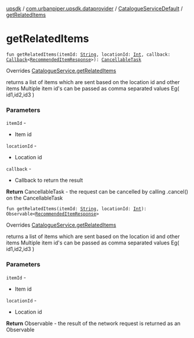[upsdk](../../index.md) / [com.urbanpiper.upsdk.dataprovider](../index.md) / [CatalogueServiceDefault](index.md) / [getRelatedItems](./get-related-items.md)

# getRelatedItems

`fun getRelatedItems(itemId: `[`String`](https://kotlinlang.org/api/latest/jvm/stdlib/kotlin/-string/index.html)`, locationId: `[`Int`](https://kotlinlang.org/api/latest/jvm/stdlib/kotlin/-int/index.html)`, callback: `[`Callback`](../-callback/index.md)`<`[`RecommendedItemResponse`](../../com.urbanpiper.upsdk.model.networkresponse/-recommended-item-response/index.md)`>): `[`CancellableTask`](../-cancellable-task/index.md)

Overrides [CatalogueService.getRelatedItems](../-catalogue-service/get-related-items.md)

returns a list of items which are sent based on the location id and other items
Multiple item id's can be passed as comma separated values Eg( id1,id2,id3 )

### Parameters

`itemId` -
* Item id

`locationId` -
* Location id

`callback` -
* Callback to return the result

**Return**
CancellableTask - the request can be cancelled by calling .cancel() on the CancellableTask

`fun getRelatedItems(itemId: `[`String`](https://kotlinlang.org/api/latest/jvm/stdlib/kotlin/-string/index.html)`, locationId: `[`Int`](https://kotlinlang.org/api/latest/jvm/stdlib/kotlin/-int/index.html)`): Observable<`[`RecommendedItemResponse`](../../com.urbanpiper.upsdk.model.networkresponse/-recommended-item-response/index.md)`>`

Overrides [CatalogueService.getRelatedItems](../-catalogue-service/get-related-items.md)

returns a list of items which are sent based on the location id and other items
Multiple item id's can be passed as comma separated values Eg( id1,id2,id3 )

### Parameters

`itemId` -
* Item id

`locationId` -
* Location id

**Return**
Observable - the result of the network request is returned as an Observable

